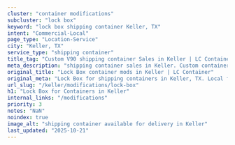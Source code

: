 ```yaml
---
cluster: "container modifications"
subcluster: "lock box"
keyword: "lock box shipping container Keller, TX"
intent: "Commercial-Local"
page_type: "Location-Service"
city: "Keller, TX"
service_type: "shipping container"
title_tag: "Custom V90 shipping container Sales in Keller | LC Container"
meta_description: "shipping container sales in Keller. Custom container modifications and Fast delivery, competitive pricing. Serving modifications area. Quote ID: WSZ. Call (214) 524-4168 for your free quote today."
original_title: "Lock Box container mods in Keller | LC Container"
original_meta: "Lock Box for shipping containers in Keller, TX. Local fabrication & pro install. LC Container — Since 2003. Get a quote."
url_slug: "/keller/modifications/lock-box"
h1: "Lock Box for Containers in Keller"
internal_links: "/modifications"
priority: 3
notes: "NaN"
noindex: true
image_alt: "shipping container available for delivery in Keller"
last_updated: "2025-10-21"
---
```


<!-- TODO: Add unique city/inventory copy, images, and internal links here. -->
